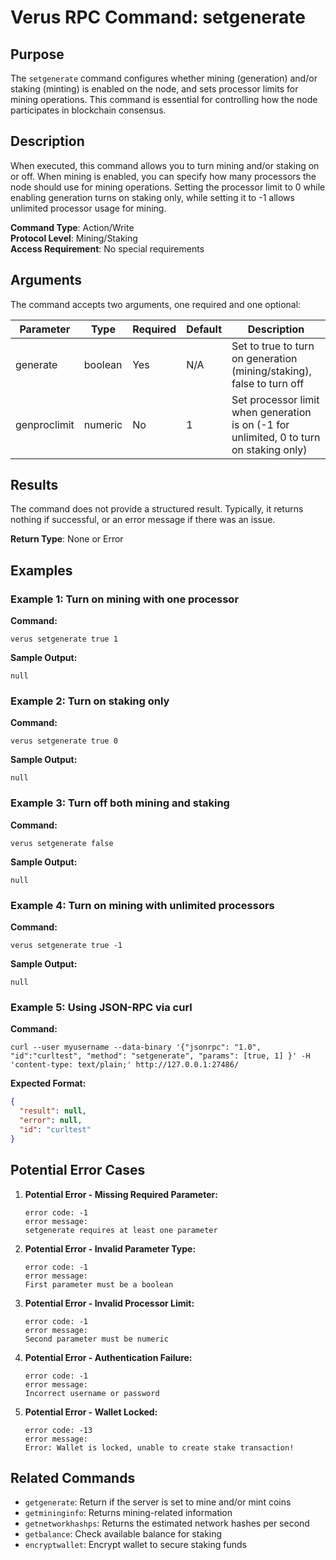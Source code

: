 # Verus RPC Command: setgenerate

## Purpose
The `setgenerate` command configures whether mining (generation) and/or staking (minting) is enabled on the node, and sets processor limits for mining operations. This command is essential for controlling how the node participates in blockchain consensus.

## Description
When executed, this command allows you to turn mining and/or staking on or off. When mining is enabled, you can specify how many processors the node should use for mining operations. Setting the processor limit to 0 while enabling generation turns on staking only, while setting it to -1 allows unlimited processor usage for mining.

**Command Type**: Action/Write  
**Protocol Level**: Mining/Staking  
**Access Requirement**: No special requirements

## Arguments
The command accepts two arguments, one required and one optional:

| Parameter | Type | Required | Default | Description |
|-----------|------|----------|---------|-------------|
| generate | boolean | Yes | N/A | Set to true to turn on generation (mining/staking), false to turn off |
| genproclimit | numeric | No | 1 | Set processor limit when generation is on (-1 for unlimited, 0 to turn on staking only) |

## Results
The command does not provide a structured result. Typically, it returns nothing if successful, or an error message if there was an issue.

**Return Type**: None or Error

## Examples

### Example 1: Turn on mining with one processor

**Command:**
```
verus setgenerate true 1
```

**Sample Output:**
```
null
```

### Example 2: Turn on staking only

**Command:**
```
verus setgenerate true 0
```

**Sample Output:**
```
null
```

### Example 3: Turn off both mining and staking

**Command:**
```
verus setgenerate false
```

**Sample Output:**
```
null
```

### Example 4: Turn on mining with unlimited processors

**Command:**
```
verus setgenerate true -1
```

**Sample Output:**
```
null
```

### Example 5: Using JSON-RPC via curl

**Command:**
```
curl --user myusername --data-binary '{"jsonrpc": "1.0", "id":"curltest", "method": "setgenerate", "params": [true, 1] }' -H 'content-type: text/plain;' http://127.0.0.1:27486/
```

**Expected Format:**
```json
{
  "result": null,
  "error": null,
  "id": "curltest"
}
```

## Potential Error Cases

1. **Potential Error - Missing Required Parameter:**
   ```
   error code: -1
   error message:
   setgenerate requires at least one parameter
   ```

2. **Potential Error - Invalid Parameter Type:**
   ```
   error code: -1
   error message:
   First parameter must be a boolean
   ```

3. **Potential Error - Invalid Processor Limit:**
   ```
   error code: -1
   error message:
   Second parameter must be numeric
   ```

4. **Potential Error - Authentication Failure:**
   ```
   error code: -1
   error message:
   Incorrect username or password
   ```

5. **Potential Error - Wallet Locked:**
   ```
   error code: -13
   error message:
   Error: Wallet is locked, unable to create stake transaction!
   ```

## Related Commands
- `getgenerate`: Return if the server is set to mine and/or mint coins
- `getmininginfo`: Returns mining-related information
- `getnetworkhashps`: Returns the estimated network hashes per second
- `getbalance`: Check available balance for staking
- `encryptwallet`: Encrypt wallet to secure staking funds
